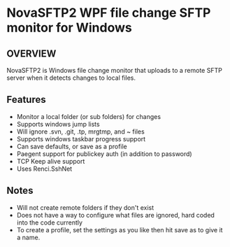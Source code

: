 NovaSFTP2 WPF file change SFTP monitor for Windows
=================================


OVERVIEW
-----
NovaSFTP2 is Windows file change monitor that uploads to a remote SFTP server when it detects changes to local files.

Features
-----
- Monitor a local folder (or sub folders) for changes
- Supports windows jump lists
- Will ignore .svn, .git, .tp, mrgtmp, and ~ files 
- Supports windows taskbar progress support
- Can save defaults, or save as a profile
- Paegent support for publickey auth (in addition to password)
- TCP Keep alive support
- Uses Renci.SshNet


Notes
-----
- Will not create remote folders if they don't exist
- Does not have a way to configure what files are ignored, hard coded into the code currently
- To create a profile, set the settings as you like then hit save as to give it a name.